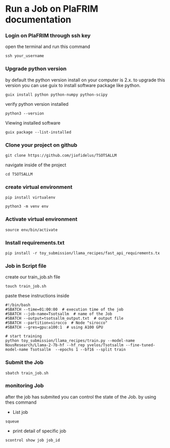 # Run a Job on PlaFRIM documentation

<!-- use SSH key and connecte -->

### Login on PlaFRIM through ssh key

open the terminal and run this command

```
ssh your_username
```


<!-- ### Request for A100 GPU

to run your project using a A100 GPU. 
launch this command:
```
    salloc -C 'sirocco&A100'
```

or 
```
    salloc -C 'sirocco22'
```

or you can using srun without salloc

```
    srun --exclusive -C sirocco --pty bash -i
```
```
    module load compiler/cuda
```

```
    nvidia-smi
``` -->

### Upgrade python version
by default the python version install on your computer is 2.x. to upgrade this version you can use guix to install software package like python.

```
guix install python python-numpy python-scipy
```

verify python version installed
```
python3 --version
```
Viewing installed software
```
guix package --list-installed
```

### Clone your project on github
```
git clone https://github.com/jiofidelus/TSOTSALLM 
```
navigate inside of the project

```
cd TSOTSALLM
```

### create virtual environment 

```
pip install virtualenv
```

```
python3 -m venv env
```

### Activate virtual environment
```
source env/bin/activate
```

### Install requirements.txt
```
pip install -r toy_submission/llama_recipes/fast_api_requirements.tx
```

### Job in Script file

create our train_job.sh file
```
touch train_job.sh
```

paste these instructions inside
```
#!/bin/bash
#SBATCH --time=01:00:00  # execution time of the job
#SBATCH --job-name=Tsotsallm  # name of the Job
#SBATCH --output=tsotsallm_output.txt  # output file
#SBATCH --partition=sirocco  # Node "sirocco"
#SBATCH --gres=gpu:a100:1  # using A100 GPU

# start training
python toy_submission/llama_recipes/train.py --model-name NousResearch/Llama-2-7b-hf --hf_rep yvelos/Tsotsallm --fine-tuned-model-name Tsotsallm  --epochs 1 --bf16 --split train
```
### Submit the Job
 
```
sbatch train_job.sh
```

### monitoring Job
after the job has submited you can control the state of the Job. by using thes command
  * List job
```
squeue
```

  * print detail of specific job
  
```
scontrol show job job_id
```